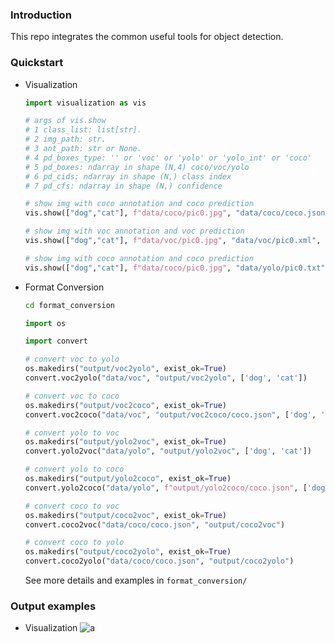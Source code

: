 ### Introduction
This repo integrates the common useful tools for object detection.

### Quickstart
+  Visualization
    ```python
    import visualization as vis

    # args of vis.show
    # 1 class_list: list[str].
    # 2 img_path: str.
    # 3 ant_path: str or None.
    # 4 pd_boxes_type: '' or 'voc' or 'yolo' or 'yolo_int' or 'coco'
    # 5 pd_boxes: ndarray in shape (N,4) coco/voc/yolo
    # 6 pd_cids: ndarray in shape (N,) class index
    # 7 pd_cfs: ndarray in shape (N,) confidence

    # show img with coco annotation and coco prediction
    vis.show(["dog","cat"], f"data/coco/pic0.jpg", "data/coco/coco.json", "coco", pd_boxes, pd_cids, pd_cfs)

    # show img with voc annotation and voc prediction
    vis.show(["dog","cat"], f"data/voc/pic0.jpg", "data/voc/pic0.xml", "voc", pd_boxes, pd_cids, pd_cfs)

    # show img with coco annotation and coco prediction
    vis.show(["dog","cat"], f"data/coco/pic0.jpg", "data/yolo/pic0.txt", "yolo", pd_boxes, pd_cids, pd_cfs)
    ```

+ Format Conversion
    ```bash
    cd format_conversion
    ```
    ```python
    import os
    
    import convert
    
    # convert voc to yolo
    os.makedirs("output/voc2yolo", exist_ok=True)
    convert.voc2yolo("data/voc", "output/voc2yolo", ['dog', 'cat'])
    
    # convert voc to coco
    os.makedirs("output/voc2coco", exist_ok=True)
    convert.voc2coco("data/voc", "output/voc2coco/coco.json", ['dog', 'cat'])

    # convert yolo to voc
    os.makedirs("output/yolo2voc", exist_ok=True)
    convert.yolo2voc("data/yolo", "output/yolo2voc", ['dog', 'cat'])

    # convert yolo to coco
    os.makedirs("output/yolo2coco", exist_ok=True)
    convert.yolo2coco("data/yolo", f"output/yolo2coco/coco.json", ['dog','cat'])

    # convert coco to voc
    os.makedirs("output/coco2voc", exist_ok=True)
    convert.coco2voc("data/coco/coco.json", "output/coco2voc")

    # convert coco to yolo
    os.makedirs("output/coco2yolo", exist_ok=True)
    convert.coco2yolo("data/coco/coco.json", "output/coco2yolo")
    ```
    See more details and examples in `format_conversion/`

### Output examples

+ Visualization
![a](visualization/image.png)
